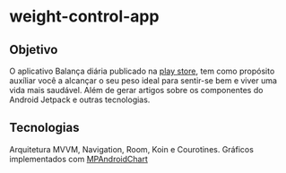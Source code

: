# weight-control-app

## Objetivo

O aplicativo Balança diária publicado na [play store](https://play.google.com/store/apps/details?id=com.br.weightcontrol), tem como propósito auxíliar você a alcançar o seu peso ideal para sentir-se bem e viver uma vida mais saudável. Além de gerar artigos sobre os componentes do Android Jetpack e outras tecnologias.

## Tecnologias

Arquitetura MVVM, Navigation, Room, Koin e Courotines. Gráficos implementados com [MPAndroidChart](https://github.com/PhilJay/MPAndroidChart)
